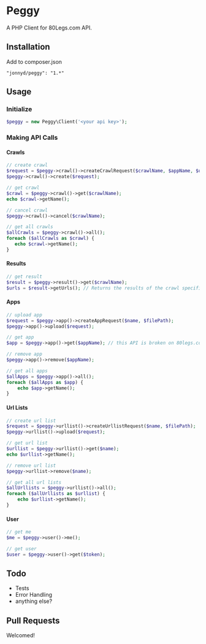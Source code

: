 # Peggy
A PHP Client for 80Legs.com API.

## Installation
Add to composer.json

```"jonnyd/peggy": "1.*"```

## Usage
### Initialize
```php
$peggy = new Peggy\Client('<your api key>');
```
### Making API Calls
#### Crawls
```php
// create crawl
$request = $peggy->crawl()->createCrawlRequest($crawlName, $appName, $urllist, $maxDepth, $maxUrls);
$peggy->crawl()->create($request);

// get crawl
$crawl = $peggy->crawl()->get($crawlName);
echo $crawl->getName();

// cancel crawl
$peggy->crawl()->cancel($crawlName);

// get all crawls
$allCrawls = $peggy->crawl()->all();
foreach ($allCrawls as $crawl) {
   echo $crawl->getName();
}
```

#### Results
```php
// get result
$result = $peggy->result()->get($crawlName);
$urls = $result->getUrls(); // Returns the results of the crawl specified by CRAWL_NAME. This will return a 404 if no results have been posted. Example Url: "http://s3.amazonaws.com/results1"
```

#### Apps
```php
// upload app
$request = $peggy->app()->createAppRequest($name, $filePath);
$peggy->app()->upload($request);

// get app
$app = $peggy->app()->get($appName); // this API is broken on 80legs.com

// remove app
$peggy->app()->remove($appName);

// get all apps
$allApps = $peggy->app()->all();
foreach ($allApps as $app) {
    echo $app->getName();
}
```

#### Url Lists
```php
// create url list
$request = $peggy->urllist()->createUrllistRequest($name, $filePath);
$peggy->urllist()->upload($request);

// get url list
$urllist = $peggy->urllist()->get($name);
echo $urllist->getName();

// remove url list
$peggy->urllist->remove($name);

// get all url lists
$allUrllists = $peggy->urllist()->all();
foreach ($allUrllists as $urllist) {
    echo $urllist->getName();
}
```

#### User
```php
// get me
$me = $peggy->user()->me();

// get user
$user = $peggy->user()->get($token);
```

## Todo
* Tests
* Error Handling
* anything else?

## Pull Requests
Welcomed!
